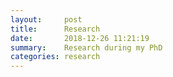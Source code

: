 ```yaml
---
layout:     post
title:      Research
date:       2018-12-26 11:21:19
summary:    Research during my PhD
categories: research
---
```

